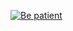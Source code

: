 [![Be patient](https://img.shields.io/badge/⌛_Be_patient-F7CFD8?style=for-the-badge)](https://marianovilla.github.io/TheGame/)
